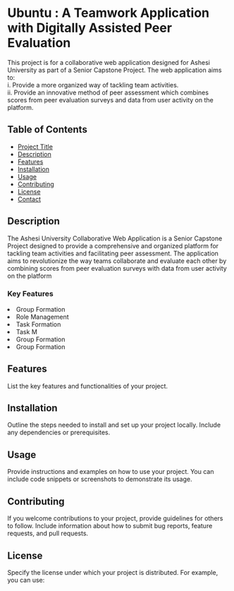 # Ubuntu : A Teamwork Application with Digitally Assisted Peer Evaluation

This project is for a collaborative web application designed for Ashesi University as part of a Senior Capstone Project. The web application aims to:<br>
i. Provide a more organized way of tackling team activities.<br>
ii. Provide an innovative method of peer assessment which combines scores from peer evaluation surveys and data from user activity on the platform.

## Table of Contents

- [Project Title](#project-title)
- [Description](#description)
- [Features](#features)
- [Installation](#installation)
- [Usage](#usage)
- [Contributing](#contributing)
- [License](#license)
- [Contact](#contact)

## Description
The Ashesi University Collaborative Web Application is a Senior Capstone Project designed to provide a comprehensive and organized platform for tackling team activities and facilitating peer assessment. The application aims to revolutionize the way teams collaborate and evaluate each other by combining scores from peer evaluation surveys with data from user activity on the platform

### Key Features
<li>Group Formation</li>
<li>Role Management</li>
<li>Task Formation</li>
<li>Task M</li>
<li>Group Formation</li>
<li>Group Formation</li>

## Features

List the key features and functionalities of your project.

## Installation

Outline the steps needed to install and set up your project locally. Include any dependencies or prerequisites.

## Usage

Provide instructions and examples on how to use your project. You can include code snippets or screenshots to demonstrate its usage.

## Contributing

If you welcome contributions to your project, provide guidelines for others to follow. Include information about how to submit bug reports, feature requests, and pull requests.

## License

Specify the license under which your project is distributed. For example, you can use:

